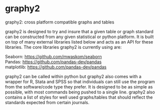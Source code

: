 # graphy2
graphy2: cross platform compatible graphs and tables

graphy2 is designed to try and insure that a given table or graph standard can be constructed 
from any given statistical or python platform. It is built on top of many external libraries listed below and acts as 
an API for these libraries. The core libraries graphy2 is currently using are:
 
 Seaborn:       <https://github.com/mwaskom/seaborn>  <br />
 Pandas:        <https://github.com/pandas-dev/pandas>  <br />
 matplotlib:    <https://github.com/pandas-dev/pandas>  <br />
 
 graphy2 can be called within python but graphy2 also comes with a wrapper for R, Stata and SPSS so that individuals can 
 still use the program from the software/code type they prefer. It is designed to be as simple as possible, with most
 commands being pushed to a single line. graphy2 also contains a list of styles for well used graphs/tables that should
 reflect the standards expected from certain journals.
